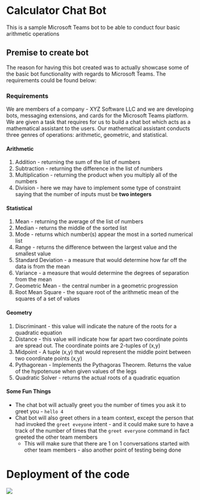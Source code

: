 # Calculator Chat Bot

This is a sample Microsoft Teams bot to be able to conduct four basic arithmetic operations

## Premise to create bot

The reason for having this bot created was to actually showcase some of the basic bot functionality with regards to Microsoft Teams. The requirements could be found below:

### Requirements

We are members of a company - XYZ Software LLC and we are developing bots, messaging extensions, and cards for the Microsoft Teams platform. We are given a task that requires for us to build a chat bot which acts as a mathematical assistant to the users. Our mathematical assistant conducts three genres of operations: arithmetic, geometric, and statistical. 

#### Arithmetic

1. Addition - returning the sum of the list of numbers  
2. Subtraction - returning the difference in the list of numbers  
3. Multiplication - returning the product when you multiply all of the numbers  
4. Division - here we may have to implement some type of constraint saying that the number of inputs must be **two integers**

#### Statistical

1. Mean - returning the average of the list of numbers
2. Median - returns the middle of the sorted list
3. Mode - returns which number(s) appear the most in a sorted numerical list
4. Range - returns the difference between the largest value and the smallest value
5. Standard Deviation - a measure that would determine how far off the data is from the mean
6. Variance - a measure that would determine the degrees of separation from the mean
7. Geometric Mean - the central number in a geometric progression
8. Root Mean Square - the square root of the arithmetic mean of the squares of a set of values

#### Geometry

1. Discriminant - this value will indicate the nature of the roots for a quadratic equation
2. Distance - this value will indicate how far apart two coordinate points are spread out. The coordinate points are 2-tuples of (x,y)
3. Midpoint - A tuple (x,y) that would represent the middle point between two coordinate points (x,y)
4. Pythagorean - Implements the Pythagoras Theorem. Returns the value of the hypotenuse when given values of the legs
5. Quadratic Solver - returns the actual roots of a quadratic equation

#### Some Fun Things

- The chat bot will actually greet you the number of times you ask it to greet you - `hello 4`
- Chat bot will also greet others in a team context, except the person that had invoked the `greet eveyone` intent - and it could make sure to have a track of the number of times that the `greet everyone` command in fact greeted the other team members
    - This will make sure that there are 1 on 1 conversations started with other team members - also another point of testing being done 

# Deployment of the code
<a href="https://portal.azure.com/#create/Microsoft.Template/uri/https%3A%2F%2Fraw.githubusercontent.com%2Fcoderkrishna%2FCalculatorChatBot%2Fmaster%2Fazuredeploy.json" target="_blank">
    <img src="http://azuredeploy.net/deploybutton.png"/>
</a>
